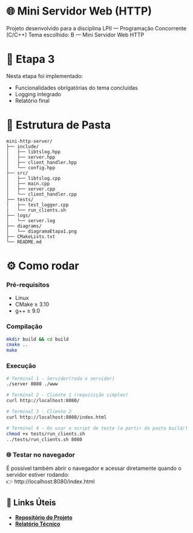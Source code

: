 # 🌐 Mini Servidor Web (HTTP)

Projeto desenvolvido para a disciplina LPII — Programação Concorrente (C/C++)
Tema escolhido: B — Mini Servidor Web HTTP

# 📌 Etapa 3
Nesta etapa foi implementado:

 - Funcionalidades obrigatórias do tema concluídas
 - Logging integrado
 - Relatório final

# 📂 Estrutura de Pasta

```text
mini-http-server/
├── include/     
│   ├── libtslog.hpp     
│   ├── server.hpp          
│   ├── client_handler.hpp  
│   └── config.hpp          
├── src/            
│   ├── libtslog.cpp        
│   ├── main.cpp            
│   ├── server.cpp          
│   └── client_handler.cpp  
├── tests/           
│   ├── test_logger.cpp   
|   └── run_clients.sh   
├── logs/             
│   └── server.log
├── diagrams/         
│   └── diagramaEtapa1.png
├── CMakeLists.txt   
└── README.md   
```     

# ⚙️ Como rodar

### Pré-requisitos
   - Linux
   - CMake ≥ 3.10
   - g++ ≥ 9.0

### Compilação 

```bash
mkdir build && cd build
cmake ..
make 
```


### Execução
```bash
# Terminal 1 - Servidor(roda o servidor)
./server 8080 ./www

# Terminal 2 - Cliente 1 (requisição simples)
curl http://localhost:8080/

# Terminal 3 - Cliente 2
curl http://localhost:8080/index.html

# Terminal 4 - Ou usar o script de teste (a partir da pasta build/)
chmod +x tests/run_clients.sh
../tests/run_clients.sh 8080
```

### 🌐 Testar no navegador

É possível também abrir o navegador e acessar diretamente quando o servidor estiver rodando:<br>
👉 http://localhost:8080/index.html


## 🔗 Links Úteis

- [**Repositório do Projeto**](https://github.com/joaoVitor-amaro/mini-http-server)
- [**Relatório Técnico**](relatorio.md)
